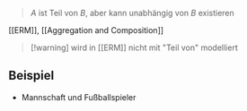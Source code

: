 > $A$ ist Teil von $B$, aber kann unabhängig von $B$ existieren

[[ERM]], [[Aggregation and Composition]]

> [!warning] wird in [[ERM]] nicht mit "Teil von" modelliert


## Beispiel
- Mannschaft und Fußballspieler

